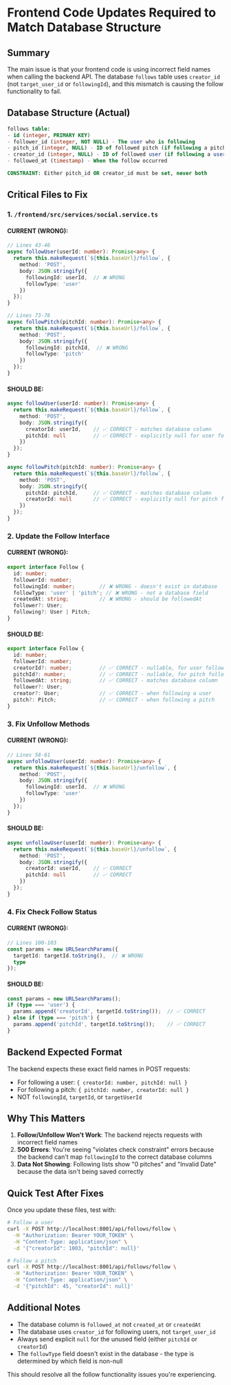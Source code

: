 # Frontend Code Updates Required to Match Database Structure

## Summary
The main issue is that your frontend code is using incorrect field names when calling the backend API. The database `follows` table uses `creator_id` (not `target_user_id` or `followingId`), and this mismatch is causing the follow functionality to fail.

## Database Structure (Actual)
```sql
follows table:
- id (integer, PRIMARY KEY)
- follower_id (integer, NOT NULL) - The user who is following
- pitch_id (integer, NULL) - ID of followed pitch (if following a pitch)
- creator_id (integer, NULL) - ID of followed user (if following a user)
- followed_at (timestamp) - When the follow occurred

CONSTRAINT: Either pitch_id OR creator_id must be set, never both
```

## Critical Files to Fix

### 1. `/frontend/src/services/social.service.ts`

#### CURRENT (WRONG):
```typescript
// Lines 43-46
async followUser(userId: number): Promise<any> {
  return this.makeRequest(`${this.baseUrl}/follow`, {
    method: 'POST',
    body: JSON.stringify({
      followingId: userId,  // ❌ WRONG
      followType: 'user'
    })
  });
}

// Lines 73-76
async followPitch(pitchId: number): Promise<any> {
  return this.makeRequest(`${this.baseUrl}/follow`, {
    method: 'POST', 
    body: JSON.stringify({
      followingId: pitchId,  // ❌ WRONG
      followType: 'pitch'
    })
  });
}
```

#### SHOULD BE:
```typescript
async followUser(userId: number): Promise<any> {
  return this.makeRequest(`${this.baseUrl}/follow`, {
    method: 'POST',
    body: JSON.stringify({
      creatorId: userId,    // ✅ CORRECT - matches database column
      pitchId: null         // ✅ CORRECT - explicitly null for user follows
    })
  });
}

async followPitch(pitchId: number): Promise<any> {
  return this.makeRequest(`${this.baseUrl}/follow`, {
    method: 'POST',
    body: JSON.stringify({
      pitchId: pitchId,     // ✅ CORRECT - matches database column
      creatorId: null       // ✅ CORRECT - explicitly null for pitch follows
    })
  });
}
```

### 2. Update the Follow Interface

#### CURRENT (WRONG):
```typescript
export interface Follow {
  id: number;
  followerId: number;
  followingId: number;        // ❌ WRONG - doesn't exist in database
  followType: 'user' | 'pitch'; // ❌ WRONG - not a database field
  createdAt: string;          // ❌ WRONG - should be followedAt
  follower?: User;
  following?: User | Pitch;
}
```

#### SHOULD BE:
```typescript
export interface Follow {
  id: number;
  followerId: number;
  creatorId?: number;         // ✅ CORRECT - nullable, for user follows
  pitchId?: number;           // ✅ CORRECT - nullable, for pitch follows
  followedAt: string;         // ✅ CORRECT - matches database column
  follower?: User;
  creator?: User;             // ✅ CORRECT - when following a user
  pitch?: Pitch;              // ✅ CORRECT - when following a pitch
}
```

### 3. Fix Unfollow Methods

#### CURRENT (WRONG):
```typescript
// Lines 58-61
async unfollowUser(userId: number): Promise<any> {
  return this.makeRequest(`${this.baseUrl}/unfollow`, {
    method: 'POST',
    body: JSON.stringify({
      followingId: userId,  // ❌ WRONG
      followType: 'user'
    })
  });
}
```

#### SHOULD BE:
```typescript
async unfollowUser(userId: number): Promise<any> {
  return this.makeRequest(`${this.baseUrl}/unfollow`, {
    method: 'POST',
    body: JSON.stringify({
      creatorId: userId,    // ✅ CORRECT
      pitchId: null         // ✅ CORRECT
    })
  });
}
```

### 4. Fix Check Follow Status

#### CURRENT (WRONG):
```typescript
// Lines 100-103
const params = new URLSearchParams({
  targetId: targetId.toString(),  // ❌ WRONG
  type
});
```

#### SHOULD BE:
```typescript
const params = new URLSearchParams();
if (type === 'user') {
  params.append('creatorId', targetId.toString());  // ✅ CORRECT
} else if (type === 'pitch') {
  params.append('pitchId', targetId.toString());    // ✅ CORRECT
}
```

## Backend Expected Format

The backend expects these exact field names in POST requests:
- For following a user: `{ creatorId: number, pitchId: null }`
- For following a pitch: `{ pitchId: number, creatorId: null }`
- NOT `followingId`, `targetId`, or `targetUserId`

## Why This Matters

1. **Follow/Unfollow Won't Work**: The backend rejects requests with incorrect field names
2. **500 Errors**: You're seeing "violates check constraint" errors because the backend can't map `followingId` to the correct database columns
3. **Data Not Showing**: Following lists show "0 pitches" and "Invalid Date" because the data isn't being saved correctly

## Quick Test After Fixes

Once you update these files, test with:
```bash
# Follow a user
curl -X POST http://localhost:8001/api/follows/follow \
  -H "Authorization: Bearer YOUR_TOKEN" \
  -H "Content-Type: application/json" \
  -d '{"creatorId": 1003, "pitchId": null}'

# Follow a pitch  
curl -X POST http://localhost:8001/api/follows/follow \
  -H "Authorization: Bearer YOUR_TOKEN" \
  -H "Content-Type: application/json" \
  -d '{"pitchId": 45, "creatorId": null}'
```

## Additional Notes

- The database column is `followed_at` not `created_at` or `createdAt`
- The database uses `creator_id` for following users, not `target_user_id`
- Always send explicit `null` for the unused field (either `pitchId` or `creatorId`)
- The `followType` field doesn't exist in the database - the type is determined by which field is non-null

This should resolve all the follow functionality issues you're experiencing.